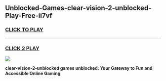 
## Unblocked-Games-clear-vision-2-unblocked-Play-Free-ii7vf
<h3>
<a href="https://premium76.site?title=clear-vision-2-unblocked&ref=12A">CLICK TO PLAY</a></h3>
<hr>

<h3>
<a href="https://premium76.site?title=clear-vision-2-unblocked&ref=12A">CLICK 2 PLAY</a>
  
</h3>

<a href="https://premium76.site?title=clear-vision-2-unblocked&ref=12A"><img src="https://clearcache.store/games.png"></a>


**clear-vision-2-unblocked games unblocked: Your Gateway to Fun and Accessible Online Gaming**
